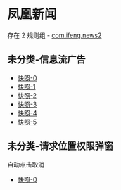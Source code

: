 # 凤凰新闻

存在 2 规则组 - [com.ifeng.news2](/src/apps/com.ifeng.news2.ts)

## 未分类-信息流广告

- [快照-0](https://i.gkd.li/i/12705500)
- [快照-1](https://i.gkd.li/i/12705508)
- [快照-2](https://i.gkd.li/i/12705511)
- [快照-3](https://i.gkd.li/i/12705518)
- [快照-4](https://i.gkd.li/i/12705520)
- [快照-5](https://i.gkd.li/i/12705505)

## 未分类-请求位置权限弹窗

自动点击取消

- [快照-0](https://i.gkd.li/i/12705531)
